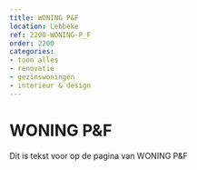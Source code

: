 ```yaml
---
title: WONING P&F
location: Lebbeke
ref: 2200-WONING-P_F
order: 2200
categories:
- toon alles
- renovatie
- gezinswoningen
- interieur & design
---
```

# WONING P&F

Dit is tekst voor op de pagina van WONING P&F
